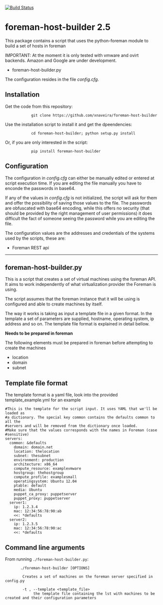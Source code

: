 [![Build Status](https://travis-ci.org/xnaveira/foreman-host-builder.svg?branch=master)](https://travis-ci.org/xnaveira/foreman-host-builder)

# foreman-host-builder 2.5

This package contains a script that uses the python-foreman module to build a set of hosts in foreman

IMPORTANT: At the moment it is only tested with vmware and ovirt backends. Amazon and Google are under development.

* foreman-host-builder.py

The configuration resides in the file *config.cfg*.

## Installation

Get the code from this repository:

                git clone https://github.com/xnaveira/foreman-host-builder

Use the installation script to install it and get the dpeendencies:

                cd foreman-host-builder; python setup.py install


Or, if you are only interested in the script:

                pip install foreman-host-builder

## Configuration

The configuration in *config.cfg* can either be manually edited or entered at script execution time. If you are editing the file manually you have to enconde the passwords in base64.

If any of the values in *config.cfg* is not initialized, the script will ask for them and offer the possibility of saving those values to the file. The passwords are obfuscated with base64 encoding, while this offers no security (that should be provided by the right management of user permissions) it does difficult the fact of someone seeing the password while you are editing the file.

The configuration values are the addresses and credentials of the systems used by the scripts, these are:

* Foreman REST api

----

## foreman-host-builder.py

This is a script that creates a set of virtual machines using the foreman API. It aims to work independently of what virtualization provider the Foreman is using.

The script assumes that the foreman instance that it will be using is configured and able to create machines by itself.

The way it works is taking as input a template file in a given format. In the template a set of parameters are supplied, hostname, operating system, ip address and so on. The template file format is explained in detail bellow.


**Needs to be prepared in foreman**

The following elements must be prepared in foreman before attempting to create the machines

* location
* domain
* subnet


## Template file format

The template format is a yaml file, look into the provided template_example.yml for an example

```
#This is the template for the script input. It uses YAML that we'll be loaded as
#a dictionary. The special key common contains the defaults common to all the
#servers and will be removed from the dictionary once loaded.
#Make sure that the values corresponds with the names in Foreman (case
#sensitive)
servers:
  common: &defaults
    domain: domain.net
    location: thelocation
    subnet: thesubnet
    environment: production
    architecture: x86_64
    compute_resource: examplevmware
    hostgroup: thehostgroup
    compute_profile: examplesmall
    operatingsystem: Ubuntu 12.04
    ptable: default
    media: Ubuntu
    puppet_ca_proxy: puppetserver
    puppet_proxy: puppetserver
  server1:
    ip: 1.2.3.4
    mac: 12:34:56:78:90:ab
    <<: *defaults
  server2:
    ip: 1.2.3.5
    mac: 12:34:56:78:90:ac
    <<: *defaults
```

## Command line arguments

From running `./foreman-host-builder.py`:

           ./foreman-host-builder [OPTIONS]
           
            Creates a set of machines on the foreman server specified in config.py
           
            -t , --template <template_file>
                 the template file containing the lst with machines to be created and their configuration parameters
           

 

